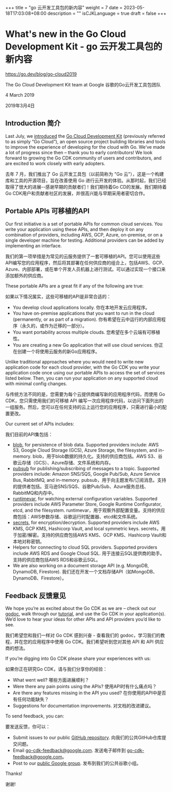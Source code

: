 +++
title = "go 云开发工具包的新内容"
weight = 7
date = 2023-05-18T17:03:08+08:00
description = ""
isCJKLanguage = true
draft = false
+++

# What's new in the Go Cloud Development Kit - go 云开发工具包的新内容

https://go.dev/blog/go-cloud2019

The Go Cloud Development Kit team at Google  谷歌的Go云开发工具包团队

4 March 2019 

2019年3月4日

## Introduction 简介

Last July, we [introduced](https://blog.golang.org/go-cloud) the [Go Cloud Development Kit](https://gocloud.dev/) (previously referred to as simply “Go Cloud”), an open source project building libraries and tools to improve the experience of developing for the cloud with Go. We’ve made a lot of progress since then – thank you to early contributors! We look forward to growing the Go CDK community of users and contributors, and are excited to work closely with early adopters.

去年 7 月，我们推出了 Go 云开发工具包（以前简称为 "Go 云"），这是一个构建库和工具的开源项目，旨在改善使用 Go 进行云开发的体验。从那时起，我们已经取得了很大的进展--感谢早期的贡献者们！我们期待着Go CD的发展。我们期待着Go CDK用户和贡献者社区的发展，并很高兴能与早期采用者密切合作。

## Portable APIs 可移植的API

Our first initiative is a set of portable APIs for common cloud services. You write your application using these APIs, and then deploy it on any combination of providers, including AWS, GCP, Azure, on-premise, or on a single developer machine for testing. Additional providers can be added by implementing an interface.

我们的第一项举措是为常见的云服务提供了一套可移植的API。您可以使用这些API编写您的应用程序，然后将其部署在任何供应商的组合上，包括AWS、GCP、Azure、内部部署，或在单个开发人员机器上进行测试。可以通过实现一个接口来添加额外的供应商。

These portable APIs are a great fit if any of the following are true:

如果以下情况属实，这些可移植的API是非常合适的：

- You develop cloud applications locally. 你在本地开发云应用程序。
- You have on-premise applications that you want to run in the cloud (permanently, or as part of a migration). 你有希望在云中运行的内部应用程序（永久的，或作为迁移的一部分）。
- You want portability across multiple clouds. 您希望在多个云端有可移植性。
- You are creating a new Go application that will use cloud services. 你正在创建一个将使用云服务的新Go应用程序。

Unlike traditional approaches where you would need to write new application code for each cloud provider, with the Go CDK you write your application code once using our portable APIs to access the set of services listed below. Then, you can run your application on any supported cloud with minimal config changes.

与传统方法不同的是，您需要为每个云提供商编写新的应用程序代码，而使用 Go CDK，您只需使用我们的可移植 API 编写一次应用程序代码，以访问下面列出的一组服务。然后，您可以在任何支持的云上运行您的应用程序，只需进行最小的配置更改。

Our current set of APIs includes:

我们目前的API集包括：

- [blob](https://godoc.org/gocloud.dev/blob), for persistence of blob data. Supported providers include: AWS S3, Google Cloud Storage (GCS), Azure Storage, the filesystem, and in-memory. blob，用于blob数据的持久化。支持的供应商包括。AWS S3、谷歌云存储（GCS）、Azure存储、文件系统和内存。
- [pubsub](https://godoc.org/gocloud.dev/pubsub) for publishing/subscribing of messages to a topic. Supported providers include: Amazon SNS/SQS, Google Pub/Sub, Azure Service Bus, RabbitMQ, and in-memory. pubsub，用于向主题发布/订阅消息。支持的提供者包括。亚马逊SNS/SQS、谷歌Pub/Sub、Azure服务总线、RabbitMQ和内存中。
- [runtimevar](https://godoc.org/gocloud.dev/runtimevar), for watching external configuration variables. Supported providers include AWS Parameter Store, Google Runtime Configurator, etcd, and the filesystem. runtimevar，用于观察外部配置变量。支持的供应商包括：AWS参数存储、谷歌运行时配置器、etcd和文件系统。
- [secrets](https://godoc.org/gocloud.dev/secrets), for encryption/decryption. Supported providers include AWS KMS, GCP KMS, Hashicorp Vault, and local symmetric keys. secrets，用于加密/解密。支持的供应商包括AWS KMS、GCP KMS、Hashicorp Vault和本地对称密钥。
- Helpers for connecting to cloud SQL providers. Supported providers include AWS RDS and Google Cloud SQL. 用于连接云SQL提供商的助手。支持的供应商包括AWS RDS和谷歌云SQL。
- We are also working on a document storage API (e.g. MongoDB, DynamoDB, Firestore). 我们还在开发一个文档存储API（如MongoDB、DynamoDB、Firestore）。

## Feedback 反馈意见

We hope you’re as excited about the Go CDK as we are – check out our [godoc](https://godoc.org/gocloud.dev), walk through our [tutorial](https://github.com/google/go-cloud/tree/master/samples/tutorial), and use the Go CDK in your application(s). We’d love to hear your ideas for other APIs and API providers you’d like to see.

我们希望您和我们一样对 Go CDK 感到兴奋 - 查看我们的 godoc，学习我们的教程，并在您的应用程序中使用 Go CDK。我们希望听到您对其他 API 和 API 供应商的想法。

If you’re digging into Go CDK please share your experiences with us:

如果你正在研究Go CDK，请与我们分享你的经验：

- What went well? 哪些方面进展顺利？
- Were there any pain points using the APIs? 使用API时有什么痛点吗？
- Are there any features missing in the API you used? 在你使用的API中是否有任何功能缺失？
- Suggestions for documentation improvements. 对文档的改进建议。

To send feedback, you can:

要发送反馈，你可以：

- Submit issues to our public [GitHub repository](https://github.com/google/go-cloud/issues/new/choose). 向我们的公共GitHub仓库提交问题。
- Email [go-cdk-feedback@google.com](mailto:go-cdk-feedback@google.com). 发送电子邮件到 go-cdk-feedback@google.com。
- Post to our [public Google group](https://groups.google.com/forum/#!forum/go-cloud). 发布到我们的公共谷歌小组。

Thanks!

谢谢!
